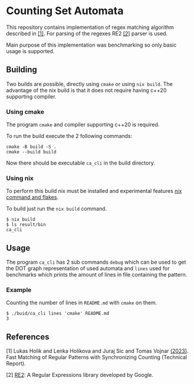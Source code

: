 # Counting Set Automata
This repository contains implementation of regex matching
algorithm described in [[1]](#1). For parsing of the regexes RE2 [[2]](#2)
parser is used.

Main purpose of this implementation was benchmarking so only basic
usage is supported.

## Building
Two builds are possible, directly using `cmake` or using `nix build`.
The advantage of the nix build is that it does not require having c++20
supporting compiler.

### Using cmake
The program `cmake` and compiler supporting c++20 is required.

To run the build execute the 2 following commands:
```
cmake -B build -S .
cmake --build build
```
Now there should be executable `ca_cli` in the build directory.

### Using nix
To perform this build nix must be installed and experimental features
[nix command and flakes](https://nixos.wiki/wiki/Flakes).

To build just run the `nix build` command.
```
$ nix build
$ ls result/bin
ca_cli
```

## Usage
The program `ca_cli` has 2 sub commands `debug` which can be used to
get the DOT graph representation of used automata and `lines` used
for benchmarks which prints the amount of lines in file containing
the pattern.

### Example
Counting the number of lines in `README.md` with `cmake` on them.
```
$ ./buid/ca_cli lines 'cmake' README.md
3
```

## References
<a id="1">[1]</a>
Lukas Holik and Lenka Holikova and Juraj Sic and Tomas Vojnar [(2023)](https://www.fit.vut.cz/research/publication/12931/).
Fast Matching of Regular Patterns with Synchronizing Counting (Technical Report).

<a id="2">[2]</a>
[RE2](https://github.com/google/re2): A Regular Expressions library developed by Google.

